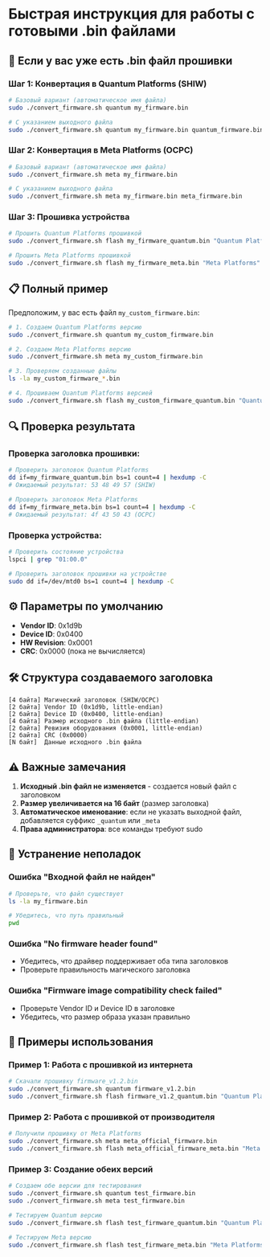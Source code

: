 # Быстрая инструкция для работы с готовыми .bin файлами

## 🚀 Если у вас уже есть .bin файл прошивки

### Шаг 1: Конвертация в Quantum Platforms (SHIW)

```bash
# Базовый вариант (автоматическое имя файла)
sudo ./convert_firmware.sh quantum my_firmware.bin

# С указанием выходного файла
sudo ./convert_firmware.sh quantum my_firmware.bin quantum_firmware.bin
```

### Шаг 2: Конвертация в Meta Platforms (OCPC)

```bash
# Базовый вариант (автоматическое имя файла)
sudo ./convert_firmware.sh meta my_firmware.bin

# С указанием выходного файла
sudo ./convert_firmware.sh meta my_firmware.bin meta_firmware.bin
```

### Шаг 3: Прошивка устройства

```bash
# Прошить Quantum Platforms прошивкой
sudo ./convert_firmware.sh flash my_firmware_quantum.bin "Quantum Platforms"

# Прошить Meta Platforms прошивкой
sudo ./convert_firmware.sh flash my_firmware_meta.bin "Meta Platforms"
```

## 📋 Полный пример

Предположим, у вас есть файл `my_custom_firmware.bin`:

```bash
# 1. Создаем Quantum Platforms версию
sudo ./convert_firmware.sh quantum my_custom_firmware.bin

# 2. Создаем Meta Platforms версию
sudo ./convert_firmware.sh meta my_custom_firmware.bin

# 3. Проверяем созданные файлы
ls -la my_custom_firmware_*.bin

# 4. Прошиваем Quantum Platforms версией
sudo ./convert_firmware.sh flash my_custom_firmware_quantum.bin "Quantum Platforms"
```

## 🔍 Проверка результата

### Проверка заголовка прошивки:

```bash
# Проверить заголовок Quantum Platforms
dd if=my_firmware_quantum.bin bs=1 count=4 | hexdump -C
# Ожидаемый результат: 53 48 49 57 (SHIW)

# Проверить заголовок Meta Platforms
dd if=my_firmware_meta.bin bs=1 count=4 | hexdump -C
# Ожидаемый результат: 4f 43 50 43 (OCPC)
```

### Проверка устройства:

```bash
# Проверить состояние устройства
lspci | grep "01:00.0"

# Проверить заголовок прошивки на устройстве
sudo dd if=/dev/mtd0 bs=1 count=4 | hexdump -C
```

## ⚙️ Параметры по умолчанию

- **Vendor ID**: 0x1d9b
- **Device ID**: 0x0400
- **HW Revision**: 0x0001
- **CRC**: 0x0000 (пока не вычисляется)

## 🛠️ Структура создаваемого заголовка

```
[4 байта] Магический заголовок (SHIW/OCPC)
[2 байта] Vendor ID (0x1d9b, little-endian)
[2 байта] Device ID (0x0400, little-endian)
[4 байта] Размер исходного .bin файла (little-endian)
[2 байта] Ревизия оборудования (0x0001, little-endian)
[2 байта] CRC (0x0000)
[N байт]  Данные исходного .bin файла
```

## ⚠️ Важные замечания

1. **Исходный .bin файл не изменяется** - создается новый файл с заголовком
2. **Размер увеличивается на 16 байт** (размер заголовка)
3. **Автоматическое именование**: если не указать выходной файл, добавляется суффикс `_quantum` или `_meta`
4. **Права администратора**: все команды требуют sudo

## 🔧 Устранение неполадок

### Ошибка "Входной файл не найден"
```bash
# Проверьте, что файл существует
ls -la my_firmware.bin

# Убедитесь, что путь правильный
pwd
```

### Ошибка "No firmware header found"
- Убедитесь, что драйвер поддерживает оба типа заголовков
- Проверьте правильность магического заголовка

### Ошибка "Firmware image compatibility check failed"
- Проверьте Vendor ID и Device ID в заголовке
- Убедитесь, что размер образа указан правильно

## 📝 Примеры использования

### Пример 1: Работа с прошивкой из интернета
```bash
# Скачали прошивку firmware_v1.2.bin
sudo ./convert_firmware.sh quantum firmware_v1.2.bin
sudo ./convert_firmware.sh flash firmware_v1.2_quantum.bin "Quantum Platforms"
```

### Пример 2: Работа с прошивкой от производителя
```bash
# Получили прошивку от Meta Platforms
sudo ./convert_firmware.sh meta meta_official_firmware.bin
sudo ./convert_firmware.sh flash meta_official_firmware_meta.bin "Meta Platforms"
```

### Пример 3: Создание обеих версий
```bash
# Создаем обе версии для тестирования
sudo ./convert_firmware.sh quantum test_firmware.bin
sudo ./convert_firmware.sh meta test_firmware.bin

# Тестируем Quantum версию
sudo ./convert_firmware.sh flash test_firmware_quantum.bin "Quantum Platforms"

# Тестируем Meta версию
sudo ./convert_firmware.sh flash test_firmware_meta.bin "Meta Platforms"
```
